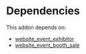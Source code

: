 # Dependencies

This addon depends on:

- [website_event_exhibitor](../../../../../oca-ocb-website/odoo-bringout-oca-ocb-website_event_exhibitor)
- [website_event_booth_sale](../../../../odoo-bringout-oca-ocb-website_event_booth_sale)
